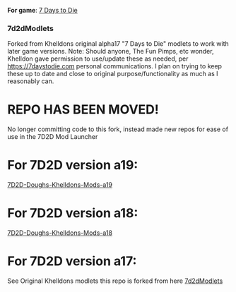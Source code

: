 **For game**: [7 Days to Die](https://7daystodie.com)

### 7d2dModlets
Forked from Khelldons original alpha17 "7 Days to Die" modlets to work with later game versions.
Note: Should anyone, The Fun Pimps, etc wonder, Khelldon gave permission to use/update these as needed, per https://7daystodie.com personal communications. I plan on trying to keep these up to date and close to original purpose/functionality as much as I reasonably can.

# REPO HAS BEEN MOVED!
No longer committing code to this fork, instead made new repos for ease of use in the 7D2D Mod Launcher

# For 7D2D version a19: 
[7D2D-Doughs-Khelldons-Mods-a19](https://github.com/doughphunghus/7D2D-Doughs-Khelldons-Mods-a19)

# For 7D2D version a18: 
[7D2D-Doughs-Khelldons-Mods-a18](https://github.com/doughphunghus/7D2D-Doughs-Khelldons-Mods-a18)

# For 7D2D version a17: 
See Original Khelldons modlets this repo is forked from here [7d2dModlets](https://github.com/Khelldon/7d2dModlets)
